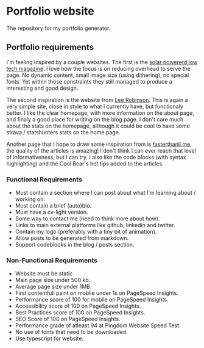 # Portfolio website

The repository for my portfolio generator.

## Portfolio requirements

I'm feeling inspired by a couple websites. The first is the [solar powererd low tech magazine](https://solar.lowtechmagazine.com/2018/09/how-to-build-a-lowtech-website.html).
I love how the focus is on reducing overhead to serve the page. No dynamic content, small image size (using dithering), no special fonts.
Yet within those constraints they still managed to produce a interesting and good design.

The second inspiration is the website from [Lee Robinson](https://leerob.io/). This is again a very simple site, close in style to what I currently have, but functionaly better.
I like the clear homepage, with more information on the about page, and finaly a good place for writing on the blog page. I don't care much about the stats on the homepage,
although it could be cool to have some strava / statshunters stats on the home page.

Another page that I hope to draw some inspiration from is [fasterthanli.me](https://fasterthanli.me/series/advent-of-code-2022/part-1), the quality of the articles is amazing!
I don't think I can ever reach that level of informativeness, but I can try. I also like the code blocks (with syntax highlighting) and the Cool Bear's hot tips added to the articles.

### Functional Requirements

- Must contain a section where I can post about what I'm learning about / working on.
- Must contain a brief (auto)bio.
- Must have a cv-light version.
- Some way to contact me (need to think more about how).
- Links to main external platforms like github, linkedin and twitter.
- Contain my logo (preferably with a tiny bit of animation).
- Allow posts to be generated from markdown.
- Support codeblocks in the blog / posts section.

### Non-Functional Requirements

- Website must be static
- Main page size under 500 kb.
- Average page size under 1MB.
- First contentfull paint on mobile under 1s on PageSpeed Insights.
- Performance score of 100 for mobile on PageSpeed Insights.
- Accessibility score of 100 on PageSpeed Insights.
- Best Practices score of 100 on PageSpeed Insights.
- SEO Score of 100 on PageSpeed Insights.
- Performance grade of atleast 94 at Pingdom Website Speed Test.
- No use of fonts that need to be downloaded.
- Use typescript for website.